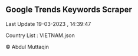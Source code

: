 

## Google Trends Keywords Scraper 
 
Last Update 19-03-2023 , 14:39:47

Country List :
VIETNAM.json



© Abdul Muttaqin 
